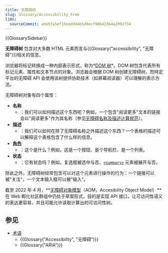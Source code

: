 ```yaml
---
title: 无障碍树
slug: Glossary/Accessibility_tree
l10n:
  sourceCommit: ada5fa5ef15eadd44b549ecf906423b4a2092f34
---
```


{{GlossarySidebar}}

**无障碍树** 包含对大多数 HTML 元素而言与{{Glossary("accessibility", "无障碍")}}相关的信息。

浏览器将标记转换成一种内部表示形式，称为*[DOM 树](/zh-CN/docs/Web/API/Document_object_model/How_to_create_a_DOM_tree)*。DOM 树包含代表所有标记元素、属性和文本节点的对象。浏览器会根据 DOM 树创建无障碍树，而特定平台的无障碍 API 会使用该树提供协助技术（如屏幕阅读器）可以理解的表示方法。

无障碍树对象有四个属性：

- **名称**
  - ：我们可以如何描述这个东西呢？例如，一个包含"阅读更多"文本的链接会以"阅读更多"作为其名称（参见[无障碍名称及描述计算规范](https://www.w3.org/TR/accname-1.1/)）。
- **描述**
  - ：我们可以如何在除了无障碍名称之外描述这个东西？一个表格的描述可以解释这个表格包含了什么样的信息。
- [**角色**](/zh-CN/docs/Web/Accessibility/ARIA/Roles)
  - ：这个是什么？例如，这是一个按钮、是个导航栏、是一个列表。
- **状态**
  - ：它有状态吗？例如，复选框被选中与否、[`<summary>`](/zh-CN/docs/Web/HTML/Element/summary) 元素被展开与否。

除此之外，无障碍树经常包含可以对这个元素进行操作的行为：一个链接可以被"关注"，一个文本输入框可以被"输入"。

截至 2022 年 4 月，**[无障碍对象模型](https://wicg.github.io/aom/explainer.html)（AOM，Accesibility Object Model）**在 Web 孵化社区群组中仍处于草案形式，目的是实现 API 接口，让可访问性语义的表达更容易，并且可能允许读取计算出的可访问性树。

## 参见

- [术语](/en-US/docs/Glossary)
  - {{Glossary("Accessibility", "无障碍")}}
  - {{Glossary("ARIA")}}
